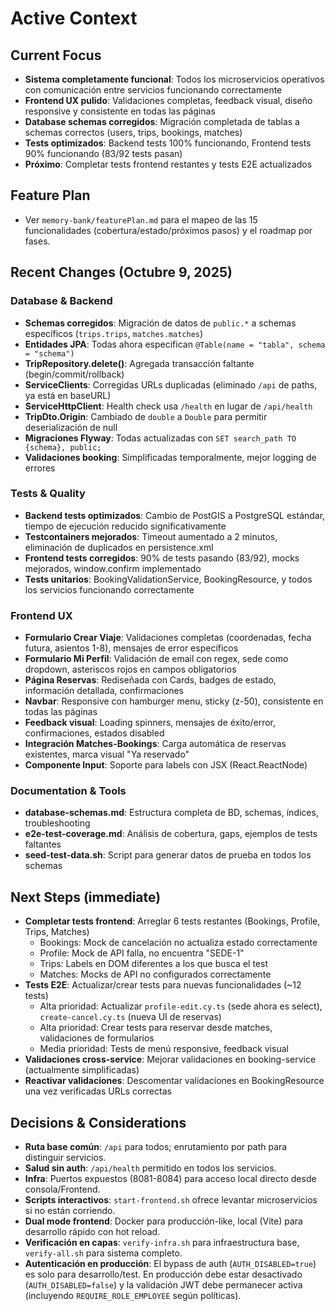 # Active Context

## Current Focus
- **Sistema completamente funcional**: Todos los microservicios operativos con comunicación entre servicios funcionando correctamente
- **Frontend UX pulido**: Validaciones completas, feedback visual, diseño responsive y consistente en todas las páginas
- **Database schemas corregidos**: Migración completada de tablas a schemas correctos (users, trips, bookings, matches)
- **Tests optimizados**: Backend tests 100% funcionando, Frontend tests 90% funcionando (83/92 tests pasan)
- **Próximo**: Completar tests frontend restantes y tests E2E actualizados

## Feature Plan
- Ver `memory-bank/featurePlan.md` para el mapeo de las 15 funcionalidades (cobertura/estado/próximos pasos) y el roadmap por fases.

## Recent Changes (Octubre 9, 2025)

### Database & Backend
- **Schemas corregidos**: Migración de datos de `public.*` a schemas específicos (`trips.trips`, `matches.matches`)
- **Entidades JPA**: Todas ahora especifican `@Table(name = "tabla", schema = "schema")`
- **TripRepository.delete()**: Agregada transacción faltante (begin/commit/rollback)
- **ServiceClients**: Corregidas URLs duplicadas (eliminado `/api` de paths, ya está en baseURL)
- **ServiceHttpClient**: Health check usa `/health` en lugar de `/api/health`
- **TripDto.Origin**: Cambiado de `double` a `Double` para permitir deserialización de null
- **Migraciones Flyway**: Todas actualizadas con `SET search_path TO {schema}, public;`
- **Validaciones booking**: Simplificadas temporalmente, mejor logging de errores

### Tests & Quality
- **Backend tests optimizados**: Cambio de PostGIS a PostgreSQL estándar, tiempo de ejecución reducido significativamente
- **Testcontainers mejorados**: Timeout aumentado a 2 minutos, eliminación de duplicados en persistence.xml
- **Frontend tests corregidos**: 90% de tests pasando (83/92), mocks mejorados, window.confirm implementado
- **Tests unitarios**: BookingValidationService, BookingResource, y todos los servicios funcionando correctamente

### Frontend UX
- **Formulario Crear Viaje**: Validaciones completas (coordenadas, fecha futura, asientos 1-8), mensajes de error específicos
- **Formulario Mi Perfil**: Validación de email con regex, sede como dropdown, asteriscos rojos en campos obligatorios
- **Página Reservas**: Rediseñada con Cards, badges de estado, información detallada, confirmaciones
- **Navbar**: Responsive con hamburger menu, sticky (z-50), consistente en todas las páginas
- **Feedback visual**: Loading spinners, mensajes de éxito/error, confirmaciones, estados disabled
- **Integración Matches-Bookings**: Carga automática de reservas existentes, marca visual "Ya reservado"
- **Componente Input**: Soporte para labels con JSX (React.ReactNode)

### Documentation & Tools
- **database-schemas.md**: Estructura completa de BD, schemas, índices, troubleshooting
- **e2e-test-coverage.md**: Análisis de cobertura, gaps, ejemplos de tests faltantes
- **seed-test-data.sh**: Script para generar datos de prueba en todos los schemas

## Next Steps (immediate)
- **Completar tests frontend**: Arreglar 6 tests restantes (Bookings, Profile, Trips, Matches)
  - Bookings: Mock de cancelación no actualiza estado correctamente
  - Profile: Mock de API falla, no encuentra "SEDE-1"
  - Trips: Labels en DOM diferentes a los que busca el test
  - Matches: Mocks de API no configurados correctamente
- **Tests E2E**: Actualizar/crear tests para nuevas funcionalidades (~12 tests)
  - Alta prioridad: Actualizar `profile-edit.cy.ts` (sede ahora es select), `create-cancel.cy.ts` (nueva UI de reservas)
  - Alta prioridad: Crear tests para reservar desde matches, validaciones de formularios
  - Media prioridad: Tests de menú responsive, feedback visual
- **Validaciones cross-service**: Mejorar validaciones en booking-service (actualmente simplificadas)
- **Reactivar validaciones**: Descomentar validaciones en BookingResource una vez verificadas URLs correctas

## Decisions & Considerations
- **Ruta base común**: `/api` para todos; enrutamiento por path para distinguir servicios.
- **Salud sin auth**: `/api/health` permitido en todos los servicios.
- **Infra**: Puertos expuestos (8081-8084) para acceso local directo desde consola/Frontend.
- **Scripts interactivos**: `start-frontend.sh` ofrece levantar microservicios si no están corriendo.
- **Dual mode frontend**: Docker para producción-like, local (Vite) para desarrollo rápido con hot reload.
- **Verificación en capas**: `verify-infra.sh` para infraestructura base, `verify-all.sh` para sistema completo.
 - **Autenticación en producción**: El bypass de auth (`AUTH_DISABLED=true`) es solo para desarrollo/test. En producción debe estar desactivado (`AUTH_DISABLED=false`) y la validación JWT debe permanecer activa (incluyendo `REQUIRE_ROLE_EMPLOYEE` según políticas).

